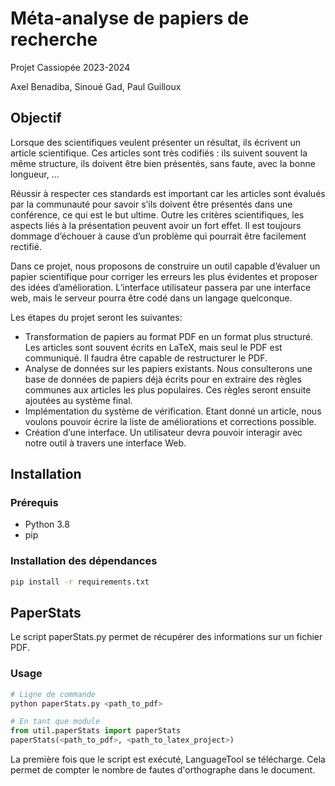 # Méta-analyse de papiers de recherche

Projet Cassiopée 2023-2024

Axel Benadiba, Sinoué Gad, Paul Guilloux

## Objectif

Lorsque des scientifiques veulent présenter un résultat, ils écrivent un article scientifique. Ces articles sont très codifiés : ils suivent souvent la même structure, ils doivent être bien présentés, sans faute, avec la bonne longueur, ...

Réussir à respecter ces standards est important car les articles sont évalués par la communauté pour savoir s’ils doivent être présentés dans une conférence, ce qui est le but ultime. Outre les critères scientifiques, les aspects liés à la présentation peuvent avoir un fort effet. Il est toujours dommage d’échouer à cause d’un problème qui pourrait être facilement rectifié.

Dans ce projet, nous proposons de construire un outil capable d’évaluer un papier scientifique pour corriger les erreurs les plus évidentes et proposer des idées d’amélioration. L’interface utilisateur passera par une interface web, mais le serveur pourra être codé dans un langage quelconque.

Les étapes du projet seront les suivantes:

- Transformation de papiers au format PDF en un format plus structuré. Les articles sont souvent écrits en LaTeX, mais seul le PDF est communiqué. Il faudra être capable de restructurer le PDF.
- Analyse de données sur les papiers existants. Nous consulterons une base de données de papiers déjà écrits pour en extraire des règles communes aux articles les plus populaires. Ces règles seront ensuite ajoutées au système final.
- Implémentation du système de vérification. Etant donné un article, nous voulons pouvoir écrire la liste de améliorations et corrections possible.
- Création d’une interface. Un utilisateur devra pouvoir interagir avec notre outil à travers une interface Web.

## Installation

### Prérequis

- Python 3.8
- pip

### Installation des dépendances

```bash
pip install -r requirements.txt
```

## PaperStats

Le script paperStats.py permet de récupérer des informations sur un fichier PDF.

### Usage

```python
# Ligne de commande
python paperStats.py <path_to_pdf>

# En tant que module
from util.paperStats import paperStats
paperStats(<path_to_pdf>, <path_to_latex_project>)
```

La première fois que le script est exécuté, LanguageTool se télécharge. Cela permet de compter le nombre de fautes d'orthographe dans le document.